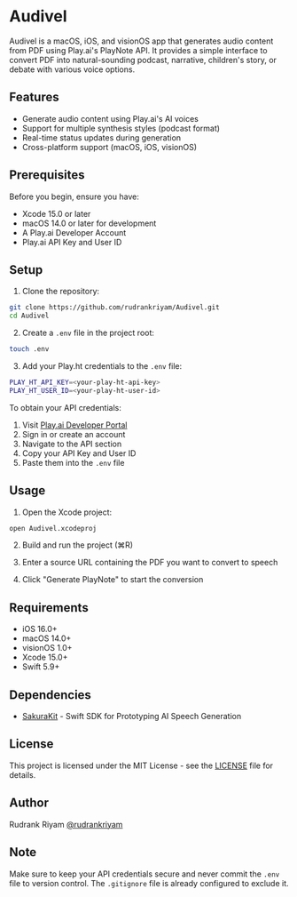# Audivel

Audivel is a macOS, iOS, and visionOS app that generates audio content from PDF using Play.ai's PlayNote API. It provides a simple interface to convert PDF into natural-sounding podcast, narrative, children's story, or debate with various voice options.

## Features

- Generate audio content using Play.ai's AI voices
- Support for multiple synthesis styles (podcast format)
- Real-time status updates during generation
- Cross-platform support (macOS, iOS, visionOS)

## Prerequisites

Before you begin, ensure you have:

- Xcode 15.0 or later
- macOS 14.0 or later for development
- A Play.ai Developer Account
- Play.ai API Key and User ID

## Setup

1. Clone the repository:

```bash
git clone https://github.com/rudrankriyam/Audivel.git
cd Audivel
```

2. Create a `.env` file in the project root:

```bash
touch .env
```

3. Add your Play.ht credentials to the `.env` file:

```bash
PLAY_HT_API_KEY=<your-play-ht-api-key>
PLAY_HT_USER_ID=<your-play-ht-user-id>
```

To obtain your API credentials:

1. Visit [Play.ai Developer Portal](https://play.ai/developers)
2. Sign in or create an account
3. Navigate to the API section
4. Copy your API Key and User ID
5. Paste them into the `.env` file

## Usage

1. Open the Xcode project:

```bash
open Audivel.xcodeproj
```

2. Build and run the project (⌘R)

3. Enter a source URL containing the PDF you want to convert to speech

4. Click "Generate PlayNote" to start the conversion

## Requirements

- iOS 16.0+
- macOS 14.0+
- visionOS 1.0+
- Xcode 15.0+
- Swift 5.9+

## Dependencies

- [SakuraKit](https://github.com/rryam/SakuraKit.git) - Swift SDK for Prototyping AI Speech Generation

## License

This project is licensed under the MIT License - see the [LICENSE](LICENSE) file for details.

## Author

Rudrank Riyam [@rudrankriyam](https://x.com/rudrankriyam)

## Note

Make sure to keep your API credentials secure and never commit the `.env` file to version control. The `.gitignore` file is already configured to exclude it.
